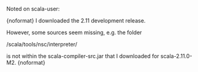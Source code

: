 Noted on scala-user:

{noformat}
I downloaded the 2.11 development release.

However, some sources seem missing,
e.g. the folder

 /scala/tools/nsc/interpreter/

is not within the scala-compiler-src.jar  that I downloaded for
scala-2.11.0-M2.
{noformat}

